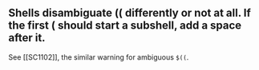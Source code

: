 ## Shells disambiguate (( differently or not at all. If the first ( should start a subshell, add a space after it.

See [[SC1102]], the similar warning for ambiguous `$((`.